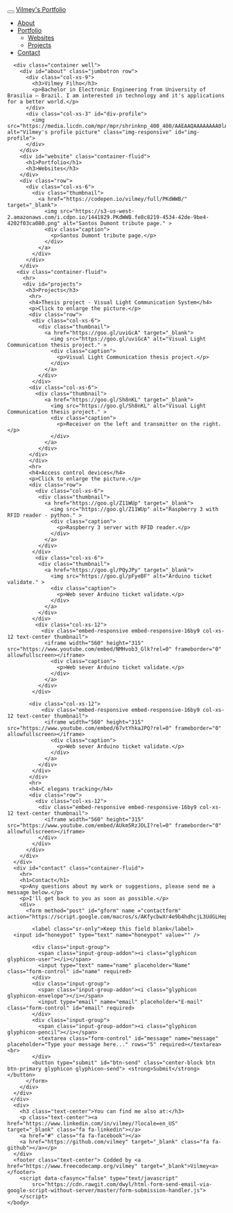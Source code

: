 
<html lang="en">
	<head>
	  <link rel="stylesheet" href="https://maxcdn.bootstrapcdn.com/bootstrap/3.3.7/css/bootstrap.min.css">
	  <link rel="stylesheet" href="https://cdnjs.cloudflare.com/ajax/libs/font-awesome/4.7.0/css/font-awesome.min.css">
	  <script src="https://ajax.googleapis.com/ajax/libs/jquery/3.2.1/jquery.min.js"></script>
	  <script src="https://maxcdn.bootstrapcdn.com/bootstrap/3.3.7/js/bootstrap.min.js"></script>
	</head>
	<body data-spy="scroll" data-target=".navbar" data-offset="50">
	  <nav class="navbar navbar-inverse navbar-fixed-top">
	    <div class="container-fluid">
	      <div class="navbar-header">
	        <button type="button" class="navbar-toggle" data-toggle="collapse" data-target="#myNavbar">
	        <span class="icon-bar"></span>
	        <span class="icon-bar"></span>
	        <span class="icon-bar"></span>                       
	      </button>
	        <a class="navbar-brand" href="#">Vilmey's Portfolio</a>
	      </div>
	      <div class="collapse navbar-collapse" id="myNavbar">
	        <ul class="nav navbar-nav navbar-right">
	          <li><a href="#about"><span class="glyphicon glyphicon-info-sign"></span> About</a></li>
	          <li class="dropdown">
	            <a class="dropdown-toggle" data-toggle="dropdown" href="#"><span class="glyphicon glyphicon-book"></span> Portfolio <span class="caret"></span></a>
	          <ul class="dropdown-menu">
	            <li><a href="#website"> Websites </a></li>
	            <li><a href="#projects"> Projects </a></li>
	            </ul>
	          </li>
	          <li><a href="#contact"><span class="glyphicon glyphicon-phone"></span> Contact</a></li>
	        </ul>
	      </div>
	    </div>
	  </nav>

	  <div class="container well">
	    <div id="about" class="jumbotron row">
	      <div class="col-xs-9">      
	        <h3>Vilmey Filho</h3>
	        <p>Bachelor in Electronic Engineering from University of Brasilia – Brazil. I am interested in technology and it's applications for a better world.</p>
	      </div>
	      <div class="col-xs-3" id="div-profile">
	        <img src="https://media.licdn.com/mpr/mpr/shrinknp_400_400/AAEAAQAAAAAAAA0lAAAAJGI2ODU4YTI1LTMxOWItNDI2Zi04ZGUxLTYzYmFkNzExYzliNA.jpg" alt="Vilmey's profile picture" class="img-responsive" id="img-profile">
	      </div>
	    </div>
	    <div id="website" class="container-fluid">
	      <h1>Portfolio</h1>
	      <h3>Websites</h3>
	    </div>
	    <div class="row">
	      <div class="col-xs-6">
	        <div class="thumbnail">
	          <a href="https://codepen.io/vilmey/full/PKdWWB/" target="_blank">
	            <img src="https://s3-us-west-2.amazonaws.com/i.cdpn.io/1441829.PKdWWB.fe8c8219-4534-42de-9be4-4202f03ca080.png" alt="Santos Dumont tribute page." >
	            <div class="caption">
	              <p>Santos Dumont tribute page.</p>
	            </div>
	          </a>
	        </div>
	      </div>
	    </div>
	   <div class="container-fluid">
	     <hr>
	     <div id="projects">
	      <h3>Projects</h3>
	       <hr>
	       <h4>Thesis project - Visual Light Communication System</h4>
	       <p>Click to enlarge the picture.</p>
	       <div class="row">
	        <div class="col-xs-6">
	          <div class="thumbnail">
	            <a href="https://goo.gl/uviGcA" target="_blank">
	              <img src="https://goo.gl/uviGcA" alt="Visual Light Communication thesis project." >
	              <div class="caption">
	                <p>Visual Light Communication thesis project.</p>
	              </div>
	            </a>
	          </div>
	        </div>
	       <div class="col-xs-6">
	         <div class="thumbnail">
	            <a href="https://goo.gl/Sh8nKL" target="_blank">
	              <img src="https://goo.gl/Sh8nKL" alt="Visual Light Communication thesis project." >
	              <div class="caption">
	                <p>Receiver on the left and transmitter on the right.</p>
	              </div>
	            </a>
	          </div>
	       </div>
	       </div>
	       <hr>
	       <h4>Access control devices</h4>
	       <p>Click to enlarge the picture.</p>
	       <div class="row">
	         <div class="col-xs-6">
	          <div class="thumbnail">
	            <a href="https://goo.gl/Z11WUp" target="_blank">
	              <img src="https://goo.gl/Z11WUp" alt="Raspberry 3 with RFID reader - python." >
	              <div class="caption">
	                <p>Raspberry 3 server with RFID reader.</p>
	              </div>
	            </a>
	          </div>
	        </div>
	         <div class="col-xs-6">
	          <div class="thumbnail">
	            <a href="https://goo.gl/PQyJPy" target="_blank">
	              <img src="https://goo.gl/pFyeBF" alt="Arduino ticket validate." >
	              <div class="caption">
	                <p>Web sever Arduino ticket validate.</p>
	              </div>
	            </a>
	          </div>
	        </div>
	         <div class="col-xs-12">
	           <div class="embed-responsive embed-responsive-16by9 col-xs-12 text-center thumbnail">
	            <iframe width="560" height="315" src="https://www.youtube.com/embed/NMHvob3_Glk?rel=0" frameborder="0" allowfullscreen></iframe>
	              <div class="caption">
	                <p>Web sever Arduino ticket validate.</p>
	              </div>
	            </a>
	          </div>
	        </div>
	       
	       <div class="col-xs-12">
	           <div class="embed-responsive embed-responsive-16by9 col-xs-12 text-center thumbnail">
	            <iframe width="560" height="315" src="https://www.youtube.com/embed/67vtYhkaJPQ?rel=0" frameborder="0" allowfullscreen></iframe>
	              <div class="caption">
	                <p>Web sever Arduino ticket validate.</p>
	              </div>
	            </a>
	          </div>
	        </div>
	       </div>
	       <hr>
	       <h4>C elegans tracking</h4>
	       <div class="row">
	         <div class="col-xs-12">
	          <div class="embed-responsive embed-responsive-16by9 col-xs-12 text-center thumbnail">
	            <iframe width="560" height="315" src="https://www.youtube.com/embed/AUkm5RzJOLI?rel=0" frameborder="0" allowfullscreen></iframe>
	          </div>
	        </div>
	      </div>
	    </div>
	  </div>
	  <div id="contact" class="container-fluid">
	    <hr>
	    <h1>Contact</h1>
	    <p>Any questions about my work or suggestions, please send me a message below.</p>
	    <p>I'll get back to you as soon as possible.</p>
	    <div>
	      <form method="post" id="gform" name ="contactform" action="https://script.google.com/macros/s/AKfycbwXr4e9b4hdhcjL3UdGLHep2p0AiiCmzXBDiVx6YxQq_gz1RjY/exec">
	        
	        <label class="sr-only">Keep this field blank</label>
	  <input id="honeypot" type="text" name="honeypot" value="" />
	        
	        <div class="input-group">
	          <span class="input-group-addon"><i class="glyphicon glyphicon-user"></i></span>
	          <input type="text" name="name" placeholder="Name" class="form-control" id="name" required>
	        </div>
	        <div class="input-group">
	          <span class="input-group-addon"><i class="glyphicon glyphicon-envelope"></i></span>
	          <input type="email" name="email" placeholder="E-mail" class="form-control" id="email" required>
	        </div>
	        <div class="input-group">
	          <span class="input-group-addon"><i class="glyphicon glyphicon-pencil"></i></span>
	          <textarea class="form-control" id="message" name="message" placeholder="Type your message here..." rows="5" required></textarea><br>
	        </div>
	        <button type="submit" id="btn-send" class="center-block btn btn-primary glyphicon glyphicon-send"> <strong>Submit</strong></button>
	      </form>
	    </div>
	  </div>
	 </div>
	  <div>
	    <h3 class="text-center">You can find me also at:</h3>
	    <p class="text-center"><a href="https://www.linkedin.com/in/vilmey/?locale=en_US" target="_blank" class="fa fa-linkedin"></a> 
	    <a href="#" class="fa fa-facebook"></a> 
	    <a href="https://github.com/vilmey" target="_blank" class="fa fa-github"></a></p>
	  </div>
	  <footer class="text-center"> Codded by <a href="https://www.freecodecamp.org/vilmey" target="_blank">Vilmey<a></footer>
		<script data-cfasync="false" type="text/javascript"
			src="https://cdn.rawgit.com/dwyl/html-form-send-email-via-google-script-without-server/master/form-submission-handler.js">
		</script>
	</body>
</html>